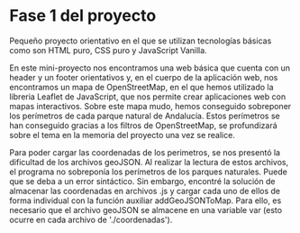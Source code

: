 # Fase 1 del proyecto
Pequeño proyecto orientativo en el que se utilizan tecnologías básicas como son HTML puro, CSS puro y JavaScript Vanilla.

En este mini-proyecto nos encontramos una web básica que cuenta con un header y un footer orientativos y, en el cuerpo de la aplicación web, nos encontramos un mapa de OpenStreetMap, en el que hemos utilizado la libreria Leaflet de JavaScript, que nos permite crear aplicaciones web con mapas interactivos. Sobre este mapa mudo, hemos conseguido sobreponer los perímetros de cada parque natural de Andalucía. Estos perímetros se han conseguido gracias a los filtros de OpenStreetMap, se profundizará sobre el tema en la memoria del proyecto una vez se realice.

Para poder cargar las coordenadas de los perimetros, se nos presentó la dificultad de los archivos geoJSON. Al realizar la lectura de estos archivos, el programa no sobreponía los perímetros de los parques naturales. Puede que se deba a un error sintáctico. Sin embargo, encontré la solución de almacenar las coordenadas en archivos .js y cargar cada uno de ellos de forma individual con la función auxiliar addGeoJSONToMap. Para ello, es necesario que el archivo geoJSON se almacene en una variable var (esto ocurre en cada archivo de './coordenadas').